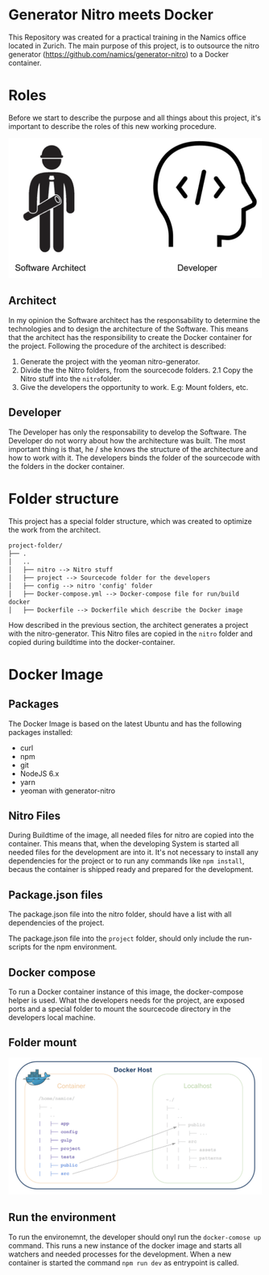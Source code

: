 # Generator Nitro meets Docker
This Repository was created for a practical training in the Namics office located in Zurich. The main purpose of this project, is to outsource the nitro generator (https://github.com/namics/generator-nitro) to a Docker container. 

# Roles
Before we start to describe the purpose and all things about this project, it's important to describe the roles of this new working procedure.

![Project Roles](./documentation/roles.png "Roles")

## Architect
In my opinion the Software architect has the responsability to determine the technologies and to design the architecture of the Software. This means that the architect has the responsibility to create the Docker container for the project. Following the procedure of the architect is described:

1. Generate the project with the yeoman nitro-generator.
2. Divide the the Nitro folders, from the sourcecode folders.
2.1 Copy the Nitro stuff into the ```nitro```folder.
3. Give the developers the opportunity to work. E.g: Mount folders, etc.

## Developer
The Developer has only the responsability to develop the Software. The Developer do not worry about how the architecture was built. The most important thing is that, he / she knows the structure of the architecture and how to work with it. The developers binds the folder of the sourcecode with the folders in the docker container.

# Folder structure
This project has a special folder structure, which was created to optimize the work from the architect. 
```
project-folder/
├── .
│   ..
│   ├── nitro --> Nitro stuff
│   ├── project --> Sourcecode folder for the developers
│   ├── config --> nitro 'config' folder
│   ├── Docker-compose.yml --> Docker-compose file for run/build docker
│   ├── Dockerfile --> Dockerfile which describe the Docker image
```
How described in the previous section, the architect generates a project with the nitro-generator. This Nitro files are copied in the ```nitro``` folder and copied during buildtime into the docker-container.

# Docker Image
## Packages
The Docker Image is based on the latest Ubuntu and has the following packages installed: 
* curl
* npm
* git
* NodeJS 6.x
* yarn
* yeoman with generator-nitro

## Nitro Files
During Buildtime of the image, all needed files for nitro are copied into the container. This means that, when the developing System is started all needed files for the development are into it. It's not necessary to install any dependencies for the project or to run any commands like ```npm install```, becaus the container is shipped ready and prepared for the development.

## Package.json files
The package.json file into the nitro folder, should have a list with all dependencies of the project.

The package.json file into the ```project``` folder, should only include the run-scripts for the npm environment.

## Docker compose
To run a Docker container instance of this image, the docker-compose helper is used. What the developers needs for the project, are exposed ports and a special folder to mount the sourcecode directory in the developers local machine. 

## Folder mount
![Folder mount](./documentation/folder_mapping.png "Docker Host / Local developer machine")

## Run the environment
To run the environemnt, the developer should onyl run the ```docker-comose up``` command. This runs a new instance of the docker image and starts all watchers and needed processes for the development. When a new container is started the command ```npm run dev``` as entrypoint is called. 